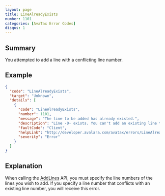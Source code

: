 ```yaml
---
layout: page
title: LineAlreadyExists
number: 1101
categories: [AvaTax Error Codes]
disqus: 1
---
```


## Summary

You attempted to add a line with a conflicting line number.

## Example

```json
{
  "code": "LineAlreadyExists",
  "target": "Unknown",
  "details": [
    {
      "code": "LineAlreadyExists",
      "number": 1101,
      "message": "The line to be added has already existed.",
      "description": "Line -0- exists. You can't add an existing line to existing transaction.",
      "faultCode": "Client",
      "helpLink": "http://developer.avalara.com/avatax/errors/LineAlreadyExists",
      "severity": "Error"
    }
  ]
}
```

## Explanation

When calling the [AddLines](https://developer.avalara.com/api-reference/avatax/rest/v2/methods/Transactions/AddLines/) API, you must specify the line numbers of the lines you wish to add.  If you specify a line number that conflicts with an existing line number, you will receive this error.

